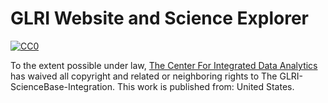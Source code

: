 GLRI Website and Science Explorer
===============
  [
    ![CC0](http://i.creativecommons.org/p/zero/1.0/88x31.png)
  ](http://creativecommons.org/publicdomain/zero/1.0/)

  To the extent possible under law,
  [
    <span property="dct:title">The Center For Integrated Data Analytics</span>](http://cida.usgs.gov/)
  has waived all copyright and related or neighboring rights to
  <span property="dct:title">The GLRI-ScienceBase-Integration</span>.
This work is published from:
<span property="vcard:Country" datatype="dct:ISO3166"
      content="US" about="http://cida.usgs.gov/">
  United States</span>.
